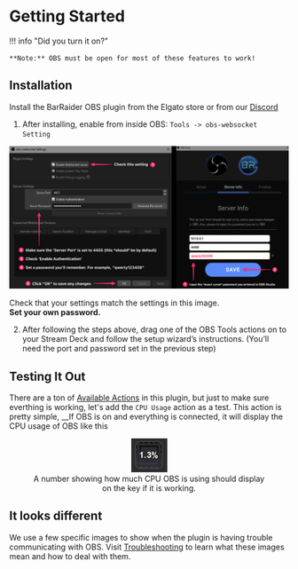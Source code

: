 # Getting Started

!!! info "Did you turn it on?"

    **Note:** OBS must be open for most of these features to work!

## Installation
Install the BarRaider OBS plugin from the Elgato store or from our [Discord](http://discord.barraider.com)

1. After installing, enable from inside OBS: `Tools -> obs-websocket Setting`
    
    <figure markdown>
![Step 1](img/gs1.png)
    <figcaption>
        Check that your settings match the settings in this image. <br /><strong>Set your own password.</strong></figcaption>
    </figure>

2. After following the steps above, drag one of the OBS Tools actions on to your Stream Deck and follow the setup wizard’s instructions. (You’ll need the port and password set in the previous step)

## Testing It Out
There are a ton of [Available Actions](./actions.md) in this plugin, but just to make sure everthing is working, let's add the `CPU Usage` action as a test. This action is pretty simple, __If OBS is on and everything is connected, it will display the CPU usage of OBS like this
    <div style="text-align:center">
    <figure markdown>
        ![img/working.png](img/working.png)
        <figcaption>A number showing how much CPU OBS is using should display on the key if it is working.</figcaption>
    </figure>
    </div>

## It looks different
We use a few specific images to show when the plugin is having trouble communicating with OBS.  Visit [Troubleshooting]('troubleshooting.md') to learn what these images mean and how to deal with them.